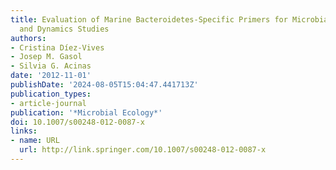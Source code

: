 ```yaml
---
title: Evaluation of Marine Bacteroidetes-Specific Primers for Microbial Diversity
  and Dynamics Studies
authors:
- Cristina Díez-Vives
- Josep M. Gasol
- Silvia G. Acinas
date: '2012-11-01'
publishDate: '2024-08-05T15:04:47.441713Z'
publication_types:
- article-journal
publication: '*Microbial Ecology*'
doi: 10.1007/s00248-012-0087-x
links:
- name: URL
  url: http://link.springer.com/10.1007/s00248-012-0087-x
---
```

